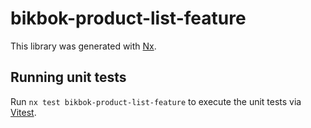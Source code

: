 # bikbok-product-list-feature

This library was generated with [Nx](https://nx.dev).

## Running unit tests

Run `nx test bikbok-product-list-feature` to execute the unit tests via [Vitest](https://vitest.dev/).
